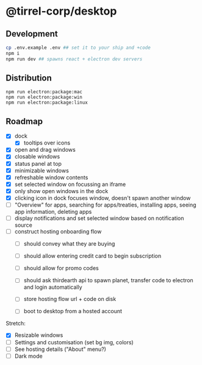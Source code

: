 # @tirrel-corp/desktop

## Development

```bash
cp .env.example .env ## set it to your ship and +code
npm i
npm run dev ## spawns react + electron dev servers
```

## Distribution

```
npm run electron:package:mac
npm run electron:package:win
npm run electron:package:linux
```

## Roadmap

- [x] dock
    - [x] tooltips over icons
- [x] open and drag windows
- [x] closable windows
- [x] status panel at top
- [x] minimizable windows
- [x] refreshable window contents
- [x] set selected window on focussing an iframe
- [x] only show open windows in the dock
- [x] clicking icon in dock focuses window, doesn't spawn another window
- [ ] "Overview" for apps, searching for apps/treaties, installing apps, seeing app information, deleting apps
- [ ] display notifications and set selected window based on notification source
- [ ] construct hosting onboarding flow
    - [ ] should convey what they are buying
    - [ ] should allow entering credit card to begin subscription
    - [ ] should allow for promo codes
    - [ ] should ask thirdearth api to spawn planet, transfer code to electron and login automatically
    - [ ] store hosting flow url + code on disk
    - [ ] boot to desktop from a hosted account


Stretch:

- [x] Resizable windows
- [ ] Settings and customisation (set bg img, colors)
- [ ] See hosting details ("About" menu?)
- [ ] Dark mode